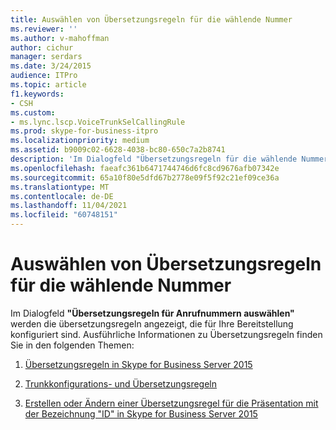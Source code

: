 ```yaml
---
title: Auswählen von Übersetzungsregeln für die wählende Nummer
ms.reviewer: ''
ms.author: v-mahoffman
author: cichur
manager: serdars
ms.date: 3/24/2015
audience: ITPro
ms.topic: article
f1.keywords:
- CSH
ms.custom:
- ms.lync.lscp.VoiceTrunkSelCallingRule
ms.prod: skype-for-business-itpro
ms.localizationpriority: medium
ms.assetid: b9009c02-6628-4038-bc80-650c7a2b8741
description: 'Im Dialogfeld "Übersetzungsregeln für die wählende Nummer auswählen" werden die Übersetzungsregeln angezeigt, die für die Bereitstellung konfiguriert sind. Ausführliche Informationen zu Übersetzungsregeln finden Sie in den folgenden Themen:'
ms.openlocfilehash: faeafc361b6471744746d6fc8cd9676afb07342e
ms.sourcegitcommit: 65a10f80e5dfd67b2778e09f5f92c21ef09ce36a
ms.translationtype: MT
ms.contentlocale: de-DE
ms.lasthandoff: 11/04/2021
ms.locfileid: "60748151"
---
```

# <a name="select-calling-number-rules-translation"></a>Auswählen von Übersetzungsregeln für die wählende Nummer

Im Dialogfeld **"Übersetzungsregeln für Anrufnummern auswählen"** werden die übersetzungsregeln angezeigt, die für Ihre Bereitstellung konfiguriert sind. Ausführliche Informationen zu Übersetzungsregeln finden Sie in den folgenden Themen:

1. [Übersetzungsregeln in Skype for Business Server 2015](../../plan-your-deployment/enterprise-voice-solution/translation-rules.md)

2. [Trunkkonfigurations- und Übersetzungsregeln](/previous-versions/office/lync-server-2013/lync-server-2013-configuring-trunks)

3. [Erstellen oder Ändern einer Übersetzungsregel für die Präsentation mit der Bezeichnung "ID" in Skype for Business Server 2015](../../deploy/deploy-enterprise-voice/called-id-presentation-rules.md)
